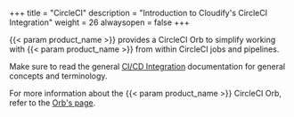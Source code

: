 +++
title = "CircleCI"
description = "Introduction to Cloudify's CircleCI Integration"
weight = 26
alwaysopen = false
+++

{{< param product_name >}} provides a CircleCI Orb to simplify working with {{< param product_name >}} from within CircleCI jobs
and pipelines.

Make sure to read the general [CI/CD Integration](_index.md) documentation for general concepts and terminology.

For more information about the {{< param product_name >}} CircleCI Orb, refer to the [Orb's page](https://circleci.com/developer/orbs/orb/cloudify/cfy).
